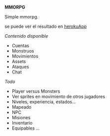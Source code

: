 **MMORPG**

Simple mmorpg.

se puede ver el resultado en [herokuApp](https://mmorpg-miquel.herokuapp.com/)

*Contenido disponible*
- Cuentas
- Monstruos
- Movimientos
- Assets
- Ataques
- Chat

*Todo*
- Player versus Monsters
- Ver sprites en movimiento de otros jugadores
- Niveles, experiencia, estados...
- Mapeado
- NPC
- Misiones
- Inventario
- Equipables
...